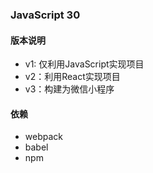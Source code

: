 ### JavaScript 30

#### 版本说明

- v1: 仅利用JavaScript实现项目
- v2：利用React实现项目
- v3：构建为微信小程序

#### 依赖
- webpack
- babel
- npm